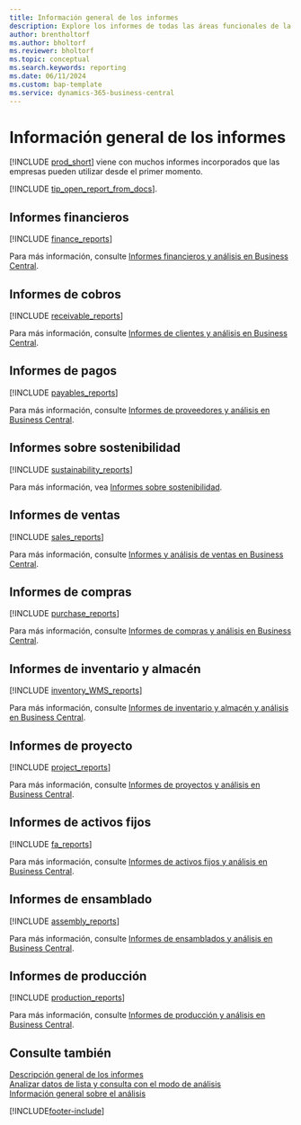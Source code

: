 ```yaml
---
title: Información general de los informes
description: Explore los informes de todas las áreas funcionales de la versión estándar de Business Central.
author: brentholtorf
ms.author: bholtorf
ms.reviewer: bholtorf
ms.topic: conceptual
ms.search.keywords: reporting
ms.date: 06/11/2024
ms.custom: bap-template
ms.service: dynamics-365-business-central
---
```

# <a name="report-overview"></a>Información general de los informes

[!INCLUDE [prod_short](includes/prod_short.md)] viene con muchos informes incorporados que las empresas pueden utilizar desde el primer momento.  

[!INCLUDE [tip_open_report_from_docs](includes/tip-open-report-from-docs.md)].

## <a name="financial-reports"></a>Informes financieros

[!INCLUDE [finance_reports](includes/finance-reports-include.md)]

Para más información, consulte [Informes financieros y análisis en Business Central](finance-reports.md).

## <a name="accounts-receivable-reports"></a>Informes de cobros

[!INCLUDE [receivable_reports](includes/receivable-reports-include.md)]

Para más información, consulte [Informes de clientes y análisis en Business Central](receivables-reports.md).

## <a name="accounts-payable-reports"></a>Informes de pagos

[!INCLUDE [payables_reports](includes/payables-reports-include.md)]

Para más información, consulte [Informes de proveedores y análisis en Business Central](payables-reports.md).

## <a name="sustainability-reports"></a>Informes sobre sostenibilidad

[!INCLUDE [sustainability_reports](includes/sustainability-reports-include.md)]

Para más información, vea [Informes sobre sostenibilidad](sustainability-reports.md).

## <a name="sales-reports"></a>Informes de ventas

[!INCLUDE [sales_reports](includes/sales-reports-include.md)]

Para más información, consulte [Informes y análisis de ventas en Business Central](sales-reports.md).

## <a name="purchase-reports"></a>Informes de compras

[!INCLUDE [purchase_reports](includes/purchase-reports-include.md)]

Para más información, consulte [Informes de compras y análisis en Business Central](purchase-reports.md).

## <a name="inventory-and-warehouse-reports"></a>Informes de inventario y almacén

[!INCLUDE [inventory_WMS_reports](includes/inventory-WMS-reports-include.md)]

Para más información, consulte [Informes de inventario y almacén y análisis en Business Central](inventory-wms-reports.md).

## <a name="project-reports"></a>Informes de proyecto

[!INCLUDE [project_reports](includes/project-reports-include.md)]

Para más información, consulte [Informes de proyectos y análisis en Business Central](project-reports.md).

## <a name="fixed-assets-reports"></a>Informes de activos fijos

[!INCLUDE [fa_reports](includes/fa-reports-include.md)]

Para más información, consulte [Informes de activos fijos y análisis en Business Central](fa-reports.md).

## <a name="assembly-reports"></a>Informes de ensamblado

[!INCLUDE [assembly_reports](includes/assembly-reports-include.md)]

Para más información, consulte [Informes de ensamblados y análisis en Business Central](assembly-reports.md).

## <a name="production-reports"></a>Informes de producción

[!INCLUDE [production_reports](includes/production-reports-include.md)]

Para más información, consulte [Informes de producción y análisis en Business Central](production-reports.md).

## <a name="see-also"></a>Consulte también

[Descripción general de los informes](reports-use-reports.md)   
[Analizar datos de lista y consulta con el modo de análisis](analysis-mode.md)   
[Información general sobre el análisis](reports-bi-reporting.md)  

[!INCLUDE[footer-include](includes/footer-banner.md)]
